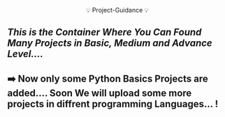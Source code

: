<p align="center"> 💡 Project-Guidance 💡 </p>

## ***_This is the Container Where You Can Found Many Projects in Basic, Medium and Advance Level...._*** 

## ➡️ Now only some Python Basics Projects are added.... Soon We will upload some more projects in diffrent programming Languages... !



